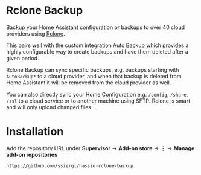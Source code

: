 # Rclone Backup
Backup your Home Assistant configuration or backups to over 40 cloud providers using [Rclone](https://rclone.org/).

This pairs well with the custom integration [Auto Backup](https://github.com/ssiergl/hass-auto-backup) which provides a highly configurable way to create backups and have them deleted after a given period.

Rclone Backup can sync specific backups, e.g. backups starting with `AutoBackup*` to a cloud provider, and when that backup is deleted from Home Assistant it will be removed from the cloud provider as well.

You can also directly sync your Home Configuration e.g. `/config`, `/share`, `/ssl` to a cloud service or to another machine using SFTP. Rclone is smart and will only upload changed files.

# Installation

Add the repository URL under **Supervisor** → **Add-on store** → **⋮** → **Manage add-on repositories**

```
https://github.com/ssiergl/hassio-rclone-backup
```
